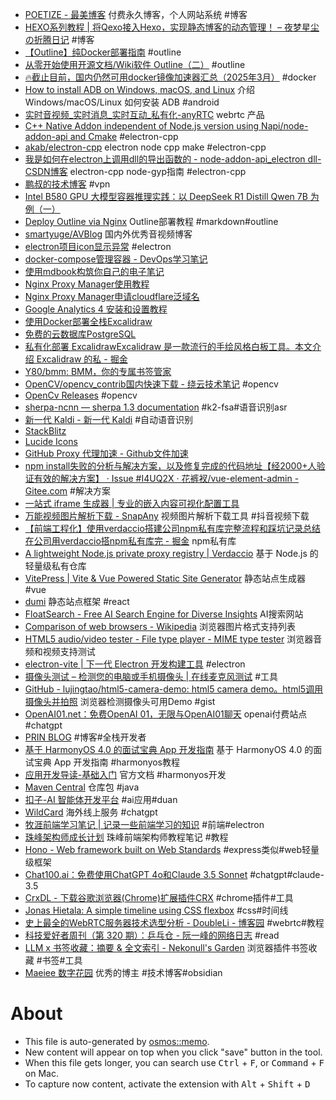 - [POETIZE - 最美博客](https://poetize.cn) 付费永久博客，个人网站系统 #博客
- [HEXO系列教程 | 将Qexo接入Hexo，实现静态博客的动态管理！ – 夜梦星尘の折腾日记](https://tech.yemengstar.com/hexo-use-qexo-to-manage/) #博客
- [【Outline】纯Docker部署指南](https://biteax.com/b9dce220.html) #outline
- [从零开始使用开源文档/Wiki软件 Outline（二）](https://soulteary.com/2021/09/11/opensource-documentation-wiki-software-outline-part-2.html) #outline
- [🔥截止目前，国内仍然可用docker镜像加速器汇总（2025年3月）](https://www.kelen.cc/dry/docker-hub-mirror) #docker
- [How to install ADB on Windows, macOS, and Linux](https://www.xda-developers.com/install-adb-windows-macos-linux/) 介绍 Windows/macOS/Linux 如何安装 ADB #android
- [实时音视频_实时消息_实时互动_私有化-anyRTC](https://www.anyrtc.io/) webrtc 产品
- [C++ Native Addon independent of Node.js version  using Napi/node-addon-api and Cmake](https://gauriatiq.medium.com/c-native-addon-independent-of-node-js-version-using-napi-node-addon-api-and-cmake-53315582cbd1) #electron-cpp
- [akab/electron-cpp](https://github.com/akab/electron-cpp) electron node cpp make #electron-cpp
- [我是如何在electron上调用dll的导出函数的 - node-addon-api_electron dll-CSDN博客](https://blog.csdn.net/LingMo_2020/article/details/143130728) electron-cpp node-gyp指南 #electron-cpp
- [鹏叔的技术博客](https://pengtech.net/network/v2rayN_usage.html) #vpn
- [Intel B580 GPU 大模型容器推理实践：以 DeepSeek R1 Distill Qwen 7B 为例（一）](https://soulteary.com/2025/02/07/intel-b580-gpu-with-docker-and-deepseek-r1-distill-qwen-7b.html)
- [Deploy Outline via Nginx](https://jiang-taibai.github.io/deploy-outline-via-nginx/#/) Outline部署教程 #markdown#outline
- [smartyuge/AVBlog](https://github.com/smartyuge/AVBlog) 国内外优秀音视频博客
- [electron项目icon显示异常](https://www.cnblogs.com/xwwin/p/16581249.html) #electron
- [docker-compose管理容器 - DevOps学习笔记](https://wnote.com/notes/devops/base/docker-compose.html)
- [使用mdbook构筑你自己的电子笔记](https://www.aye10032.com/2023/09/12/2023-09-12-mdbook/)
- [Nginx Proxy Manager使用教程](https://www.golovin.cn/post/11#)
- [Nginx Proxy Manager申请cloudflare泛域名](https://www.shawhow.com/archives/nginx-proxy-managershen-qing-cloudflarefan-yu-ming)
- [Google Analytics 4 安装和设置教程](https://xn--5hq58jg23b.com/ga4%E5%AE%89%E8%A3%85%E5%92%8C%E5%9F%BA%E7%A1%80%E8%AE%BE%E7%BD%AE%E6%95%99%E7%A8%8B/)
- [使用Docker部署全栈Excalidraw](https://www.jamesflare.com/zh-cn/excalidraw-full-stack-docker/)
- [免费的云数据库PostgreSQL ](https://juejin.cn/post/7411047482651951119)
- [私有化部署 ExcalidrawExcalidraw 是一款流行的手绘风格白板工具。本文介绍 Excalidraw 的私 - 掘金](https://juejin.cn/post/7398467468875857960)
- [Y80/bmm: BMM，你的专属书签管家](https://github.com/Y80/bmm)
- [OpenCV/opencv_contrib国内快速下载 - 绕云技术笔记](https://www.raoyunsoft.com/wordpress/index.php/2020/03/09/opencvdownload/) #opencv
- [OpenCv Releases](https://opencv.org/releases/) #opencv
- [sherpa-ncnn — sherpa 1.3 documentation](https://k2-fsa.github.io/sherpa/ncnn/index.html) #k2-fsa#语音识别asr
- [新一代 Kaldi - 新一代 Kaldi](https://k2-fsa.org/zh-CN/) #自动语音识别
- [StackBlitz](https://stackblitz.com/)
- [Lucide Icons](https://lucide.dev/guide/)
- [GitHub Proxy 代理加速 - Github文件加速](https://gh-proxy.com/)
- [npm install失败的分析与解决方案，以及修复完成的代码地址【经2000+人验证有效的解决方案】 · Issue #I4UQ2X · 花裤衩/vue-element-admin - Gitee.com](https://gitee.com/panjiachen/vue-element-admin) #解决方案
- [一站式 iframe 生成器 | 专业的嵌入内容可视化配置工具](https://iframegenerator.top/)
- [万能视频图片解析下载 - SnapAny](https://snapany.com/zh) 视频图片解析下载工具 #抖音视频下载
- [【前端工程化】使用verdaccio搭建公司npm私有库完整流程和踩坑记录总结在公司用verdaccio搭npm私有库完 - 掘金](https://juejin.cn/post/7096701542408912933) npm私有库
- [A lightweight Node.js private proxy registry | Verdaccio](https://verdaccio.org/zh-CN/zh-cn/) 基于 Node.js 的轻量级私有仓库
- [VitePress | Vite & Vue Powered Static Site Generator](https://vitejs.cn/vitepress/) 静态站点生成器 #vue
- [dumi](https://d.umijs.org/guide) 静态站点框架 #react
- [FloatSearch - Free AI Search Engine for Diverse Insights](https://floatsearch.ai/) AI搜索网站
- [Comparison of web browsers - Wikipedia](https://en.wikipedia.org/wiki/Comparison_of_web_browsers) 浏览器图片格式支持列表
- [HTML5 audio/video tester - File type player - MIME type tester](https://tools.woolyss.com/html5-audio-video-tester/) 浏览器音频和视频支持测试
- [electron-vite | 下一代 Electron 开发构建工具](https://cn.electron-vite.org/) #electron
- [摄像头测试 – 检测您的电脑或手机摄像头 | 在线麦克风测试](https://www.onlinemictest.com/zh/webcam-test/) #工具
- [GitHub - lujingtao/html5-camera-demo: html5 camera demo。html5调用摄像头并拍照](https://github.com/lujingtao/html5-camera-demo) 浏览器检测摄像头可用Demo #gist
- [OpenAI01.net：免费OpenAI 01，无限与OpenAI01聊天](https://openai01.net/zh) openai付费站点 #chatgpt
- [PRIN BLOG](https://prinsss.github.io/) #博客#全栈开发者
- [基于 HarmonyOS 4.0 的面试宝典 App 开发指南](https://harmonyos-next.github.io/interview-handbook-project/) 基于 HarmonyOS 4.0 的面试宝典 App 开发指南 #harmonyos教程
- [应用开发导读-基础入门](https://developer.huawei.com/consumer/cn/doc/harmonyos-guides-V5/application-dev-guide-V5) 官方文档 #harmonyos开发
- [Maven Central](https://central.sonatype.com) 仓库包 #java
- [扣子-AI 智能体开发平台](https://www.coze.cn/?cate_type=recommend) #ai应用#duan
- [WildCard](https://bewildcard.com/?code=JJDPH) 海外线上服务 #chatgpt
- [牧涯前端学习笔记 | 记录一些前端学习的知识](https://muyacode.github.io/FrontEndLearnNotes/) #前端#electron
- [珠峰架构师成长计划](http://www.zhufengpeixun.com/strong/html/0.module.html#t103.%20Webpack) 珠峰前端架构师教程笔记 #教程
- [Hono - Web framework built on Web Standards](https://hono.dev/) #express类似#web轻量级框架
- [Chat100.ai：免费使用ChatGPT 4o和Claude 3.5 Sonnet](https://chat100.ai/zh-CN) #chatgpt#claude-3.5
- [CrxDL - 下载谷歌浏览器(Chrome)扩展插件CRX](https://crxdl.com/) #chrome插件#工具
- [Jonas Hietala: A simple timeline using CSS flexbox](https://www.jonashietala.se/blog/2024/08/25/a_simple_timeline_using_css_flexbox/) #css#时间线
- [史上最全的WebRTC服务器技术选型分析 - DoubleLi - 博客园](https://www.cnblogs.com/lidabo/p/14442687.html) #webrtc#教程
- [科技爱好者周刊（第 320 期）：乒乓仓 - 阮一峰的网络日志](https://www.ruanyifeng.com/blog/2024/10/weekly-issue-320.html) #read
- [LLM x 书签收藏：摘要 & 全文索引 - Nekonull's Garden](https://nekonull.me/posts/llm_x_bookmark/) 浏览器插件书签收藏 #书签#工具
- [Maeiee 数字花园](https://garden.maxieewong.com/) 优秀的博主 #技术博客#obsidian

# About

- This file is auto-generated by [osmos::memo](https://github.com/osmoscraft/osmosmemo).
- New content will appear on top when you click "save" button in the tool.
- When this file gets longer, you can search use <kbd>Ctrl</kbd> + <kbd>F</kbd>, or <kbd>Command</kbd> + <kbd>F</kbd> on Mac.
- To capture now content, activate the extension with <kbd>Alt</kbd> + <kbd>Shift</kbd> + <kbd>D</kbd>
